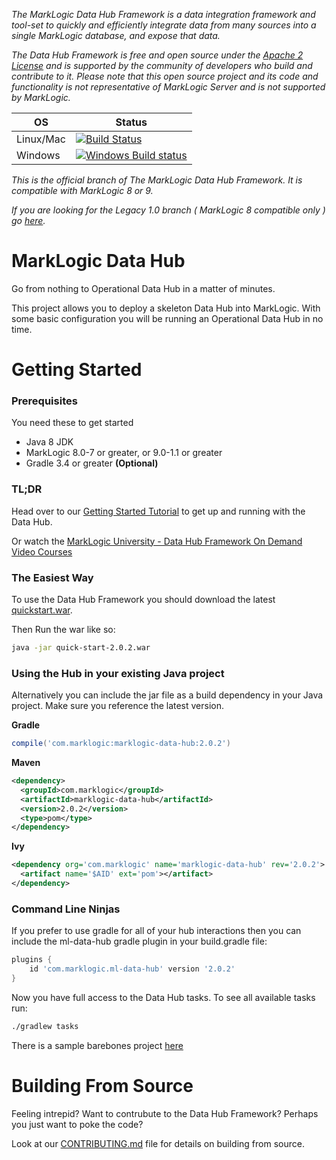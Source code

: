 _The MarkLogic Data Hub Framework is a data integration framework and tool-set to quickly and efficiently integrate data from many sources into a single MarkLogic database, and expose that data._

_The Data Hub Framework is free and open source under the [Apache 2 License](https://github.com/marklogic-community/marklogic-data-hub/blob/master/LICENSE) and is supported by the community of developers who build and contribute to it. Please note that this open source project and its code and functionality is not representative of MarkLogic Server and is not supported by MarkLogic._

| OS | Status |
| --- | --- |
| Linux/Mac | [![Build Status](https://travis-ci.org/marklogic-community/marklogic-data-hub.svg?branch=master)](https://travis-ci.org/marklogic-community/marklogic-data-hub) |
| Windows | [![Windows Build status](https://ci.appveyor.com/api/projects/status/kgj0k5na59uhkvbv/branch/master?svg=true)](https://ci.appveyor.com/project/paxtonhare/marklogic-data-hub) |

_This is the official branch of The MarkLogic Data Hub Framework. It is compatible with MarkLogic 8 or 9._

_If you are looking for the Legacy 1.0 branch ( MarkLogic 8 compatible only ) go [here](https://github.com/marklogic-community/marklogic-data-hub/tree/1.0-master)._

# MarkLogic Data Hub

Go from nothing to Operational Data Hub in a matter of minutes.  

This project allows you to deploy a skeleton Data Hub into MarkLogic. With some basic configuration you will be running an Operational Data Hub in no time.

# Getting Started

### Prerequisites

You need these to get started

- Java 8 JDK
- MarkLogic 8.0-7 or greater, or 9.0-1.1 or greater
- Gradle 3.4 or greater **(Optional)**

### TL;DR

Head over to our [Getting Started Tutorial](https://marklogic-community.github.io/marklogic-data-hub/) to get up and running with the Data Hub.

Or watch the [MarkLogic University - Data Hub Framework On Demand Video Courses](http://mlu.marklogic.com/ondemand/index.xqy?q=Series%3A%22Operational%20Data%20Hubs%22)

### The Easiest Way

To use the Data Hub Framework you should download the latest [quickstart.war](https://github.com/marklogic-community/marklogic-data-hub/releases/download/v2.0.2/quick-start-2.0.2.war).

Then Run the war like so:

```bash
java -jar quick-start-2.0.2.war
```

### Using the Hub in your existing Java project

Alternatively you can include the jar file as a build dependency in your Java project. Make sure you reference the latest version.

**Gradle**

```groovy
compile('com.marklogic:marklogic-data-hub:2.0.2')
```

**Maven**

```xml
<dependency>
  <groupId>com.marklogic</groupId>
  <artifactId>marklogic-data-hub</artifactId>
  <version>2.0.2</version>
  <type>pom</type>
</dependency>
```

**Ivy**

```xml
<dependency org='com.marklogic' name='marklogic-data-hub' rev='2.0.2'>
  <artifact name='$AID' ext='pom'></artifact>
</dependency>
```

### Command Line Ninjas

If you prefer to use gradle for all of your hub interactions then you can include the ml-data-hub gradle plugin in your build.gradle file:

```groovy
plugins {
    id 'com.marklogic.ml-data-hub' version '2.0.2'
}
```

Now you have full access to the Data Hub tasks. To see all available tasks run:

```bash
./gradlew tasks
```

There is a sample barebones project [here](https://github.com/marklogic-community/marklogic-data-hub/tree/master/examples/barebones)

# Building From Source

Feeling intrepid? Want to contrubute to the Data Hub Framework? Perhaps you just want to poke the code?

Look at our [CONTRIBUTING.md](https://github.com/marklogic-community/marklogic-data-hub/blob/master/CONTRIBUTING.md#building-the-framework-from-source) file for details on building from source.
